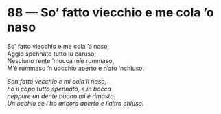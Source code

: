 # 88 — So’ fatto viecchio e me cola ’o naso

So’ fatto viecchio e me cola ’o naso,  
Aggio spennato tutto lu caruso;  
Nesciuno rente ’mocca m’è rummaso,  
M’è rummaso ’n uocchio aperto e n’ato ’nchiuso.

_Son fatto vecchio e mi cola il naso,  
ho il capo tutto spennato, e in bocca  
neppure un dente buono mi è rimasto.  
Un occhio ce l’ho ancora aperto e l’altro chiuso._

